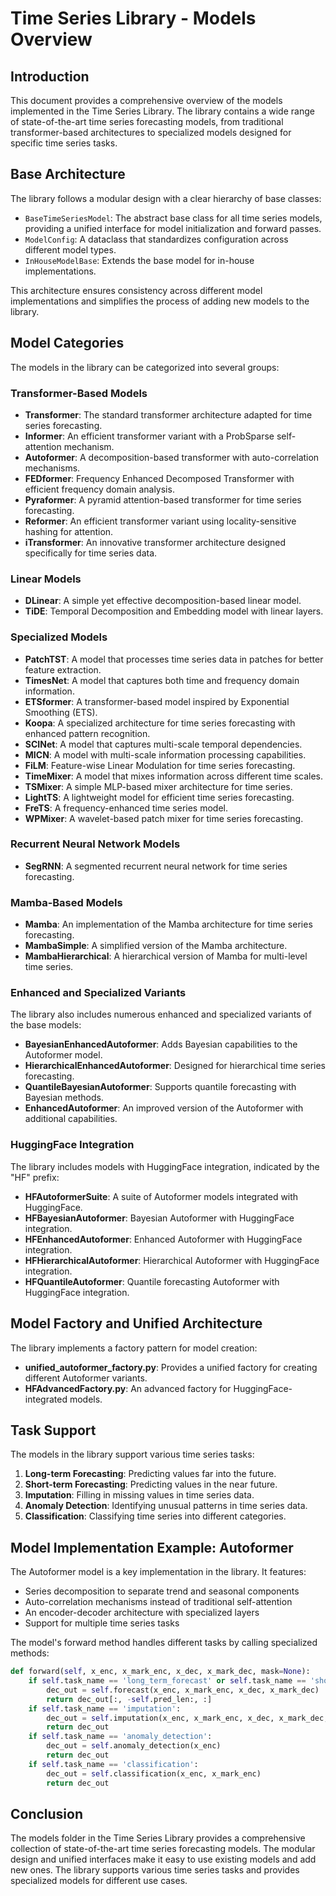 # Time Series Library - Models Overview

## Introduction

This document provides a comprehensive overview of the models implemented in the Time Series Library. The library contains a wide range of state-of-the-art time series forecasting models, from traditional transformer-based architectures to specialized models designed for specific time series tasks.

## Base Architecture

The library follows a modular design with a clear hierarchy of base classes:

- `BaseTimeSeriesModel`: The abstract base class for all time series models, providing a unified interface for model initialization and forward passes.
- `ModelConfig`: A dataclass that standardizes configuration across different model types.
- `InHouseModelBase`: Extends the base model for in-house implementations.

This architecture ensures consistency across different model implementations and simplifies the process of adding new models to the library.

## Model Categories

The models in the library can be categorized into several groups:

### Transformer-Based Models

- **Transformer**: The standard transformer architecture adapted for time series forecasting.
- **Informer**: An efficient transformer variant with a ProbSparse self-attention mechanism.
- **Autoformer**: A decomposition-based transformer with auto-correlation mechanisms.
- **FEDformer**: Frequency Enhanced Decomposed Transformer with efficient frequency domain analysis.
- **Pyraformer**: A pyramid attention-based transformer for time series forecasting.
- **Reformer**: An efficient transformer variant using locality-sensitive hashing for attention.
- **iTransformer**: An innovative transformer architecture designed specifically for time series data.

### Linear Models

- **DLinear**: A simple yet effective decomposition-based linear model.
- **TiDE**: Temporal Decomposition and Embedding model with linear layers.

### Specialized Models

- **PatchTST**: A model that processes time series data in patches for better feature extraction.
- **TimesNet**: A model that captures both time and frequency domain information.
- **ETSformer**: A transformer-based model inspired by Exponential Smoothing (ETS).
- **Koopa**: A specialized architecture for time series forecasting with enhanced pattern recognition.
- **SCINet**: A model that captures multi-scale temporal dependencies.
- **MICN**: A model with multi-scale information processing capabilities.
- **FiLM**: Feature-wise Linear Modulation for time series forecasting.
- **TimeMixer**: A model that mixes information across different time scales.
- **TSMixer**: A simple MLP-based mixer architecture for time series.
- **LightTS**: A lightweight model for efficient time series forecasting.
- **FreTS**: A frequency-enhanced time series model.
- **WPMixer**: A wavelet-based patch mixer for time series forecasting.

### Recurrent Neural Network Models

- **SegRNN**: A segmented recurrent neural network for time series forecasting.

### Mamba-Based Models

- **Mamba**: An implementation of the Mamba architecture for time series forecasting.
- **MambaSimple**: A simplified version of the Mamba architecture.
- **MambaHierarchical**: A hierarchical version of Mamba for multi-level time series.

### Enhanced and Specialized Variants

The library also includes numerous enhanced and specialized variants of the base models:

- **BayesianEnhancedAutoformer**: Adds Bayesian capabilities to the Autoformer model.
- **HierarchicalEnhancedAutoformer**: Designed for hierarchical time series forecasting.
- **QuantileBayesianAutoformer**: Supports quantile forecasting with Bayesian methods.
- **EnhancedAutoformer**: An improved version of the Autoformer with additional capabilities.

### HuggingFace Integration

The library includes models with HuggingFace integration, indicated by the "HF" prefix:

- **HFAutoformerSuite**: A suite of Autoformer models integrated with HuggingFace.
- **HFBayesianAutoformer**: Bayesian Autoformer with HuggingFace integration.
- **HFEnhancedAutoformer**: Enhanced Autoformer with HuggingFace integration.
- **HFHierarchicalAutoformer**: Hierarchical Autoformer with HuggingFace integration.
- **HFQuantileAutoformer**: Quantile forecasting Autoformer with HuggingFace integration.

## Model Factory and Unified Architecture

The library implements a factory pattern for model creation:

- **unified_autoformer_factory.py**: Provides a unified factory for creating different Autoformer variants.
- **HFAdvancedFactory.py**: An advanced factory for HuggingFace-integrated models.

## Task Support

The models in the library support various time series tasks:

1. **Long-term Forecasting**: Predicting values far into the future.
2. **Short-term Forecasting**: Predicting values in the near future.
3. **Imputation**: Filling in missing values in time series data.
4. **Anomaly Detection**: Identifying unusual patterns in time series data.
5. **Classification**: Classifying time series into different categories.

## Model Implementation Example: Autoformer

The Autoformer model is a key implementation in the library. It features:

- Series decomposition to separate trend and seasonal components
- Auto-correlation mechanisms instead of traditional self-attention
- An encoder-decoder architecture with specialized layers
- Support for multiple time series tasks

The model's forward method handles different tasks by calling specialized methods:

```python
def forward(self, x_enc, x_mark_enc, x_dec, x_mark_dec, mask=None):
    if self.task_name == 'long_term_forecast' or self.task_name == 'short_term_forecast':
        dec_out = self.forecast(x_enc, x_mark_enc, x_dec, x_mark_dec)
        return dec_out[:, -self.pred_len:, :]
    if self.task_name == 'imputation':
        dec_out = self.imputation(x_enc, x_mark_enc, x_dec, x_mark_dec, mask)
        return dec_out
    if self.task_name == 'anomaly_detection':
        dec_out = self.anomaly_detection(x_enc)
        return dec_out
    if self.task_name == 'classification':
        dec_out = self.classification(x_enc, x_mark_enc)
        return dec_out
```

## Conclusion

The models folder in the Time Series Library provides a comprehensive collection of state-of-the-art time series forecasting models. The modular design and unified interfaces make it easy to use existing models and add new ones. The library supports various time series tasks and provides specialized models for different use cases.
